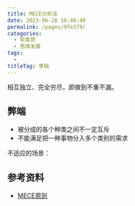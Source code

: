 ```yaml
---
title: MECE分析法
date: 2023-06-28 16:40:40
permalink: /pages/9fe379/
categories: 
  - 软素质
  - 思维发展
tags: 
  - 
titleTag: 草稿
---
```


相互独立、完全穷尽，即做到不重不漏。

<!-- more -->

## 弊端

- 被分成的各个种类之间不一定互斥
- 不能满足把一种事物分入多个类别的需求

不适应的场景：

## 参考资料

- [MECE原则](https://zh.wikipedia.org/wiki/MECE%E5%8E%9F%E5%88%99)